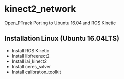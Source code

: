 # kinect2_network

Open_PTrack Porting to Ubuntu 16.04 and ROS Kinetic 

## Installation Linux (Ubuntu 16.04LTS)

* Install ROS Kinetic
* Install libfreenect2
* Install iai_kinect2
* Install ceres_solver
* Install calibration_toolkit


